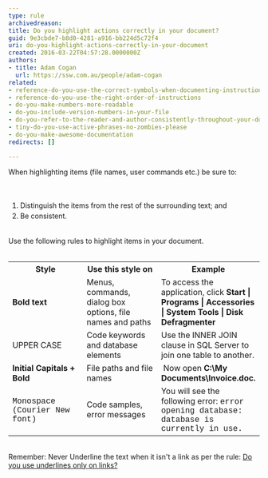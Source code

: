 ```yaml
---
type: rule
archivedreason: 
title: Do you highlight actions correctly in your document?
guid: 9e3cbde7-b8d0-4281-a916-bb224d5c72f4
uri: do-you-highlight-actions-correctly-in-your-document
created: 2016-03-22T04:57:28.0000000Z
authors:
- title: Adam Cogan
  url: https://ssw.com.au/people/adam-cogan
related:
- reference-do-you-use-the-correct-symbols-when-documenting-instructions
- reference-do-you-use-the-right-order-of-instructions
- do-you-make-numbers-more-readable
- do-you-include-version-numbers-in-your-file
- do-you-refer-to-the-reader-and-author-consistently-throughout-your-document
- tiny-do-you-use-active-phrases-no-zombies-please
- do-you-make-awesome-documentation
redirects: []

---
```



When highlighting items (file names, user commands etc.) be sure to&#58;<br>
<br><excerpt class='endintro'></excerpt><br>
<div><ol><li><span style="line-height&#58;1.5em;">​</span><span style="line-height&#58;1.5em;">Distinguish the items from the rest of the surrounding text; and</span><br></li><li><span style="line-height&#58;1.5em;">Be consistent.</span><br></li></ol></div><div><br></div><div>Use the following rules to highlight items in your document.</div><div><br></div><div><table cellspacing="0" width="100%" class=" ssw15-rteTable-default"><tbody><tr class="ssw15-rteTableHeaderRow-default"><th class="ssw15-rteTableHeaderEvenCol-default" rowspan="1" colspan="1" style="width&#58;33.3333%;">​​Style​</th><th class="ssw15-rteTableHeaderOddCol-default" rowspan="1" colspan="1" style="width&#58;33.3333%;">​Use this style on​</th><th class="ssw15-rteTableHeaderEvenCol-default" rowspan="1" colspan="1" style="width&#58;33.3333%;">​​Example</th></tr><tr class="ssw15-rteTableOddRow-default"><td class="ssw15-rteTableEvenCol-default">​<strong>Bold text</strong></td><td class="ssw15-rteTableOddCol-default">​​Menus, commands, dialog box options, file names and paths​</td><td class="ssw15-rteTableEvenCol-default">​To access the application, click <strong>Start | Programs | Accessories | System Tools | Disk Defragmenter</strong></td></tr><tr class="ssw15-rteTableEvenRow-default"><td class="ssw15-rteTableEvenCol-default">​UPPER CASE</td><td class="ssw15-rteTableOddCol-default">​Code keywords and database elements​</td><td class="ssw15-rteTableEvenCol-default">​​Use the INNER JOIN clause in SQL Server to join one table to another.​</td></tr><tr class="ssw15-rteTableOddRow-default"><td class="ssw15-rteTableEvenCol-default">​<strong>Initial Capitals + Bold</strong></td><td class="ssw15-rteTableOddCol-default">​File paths and file names​</td><td class="ssw15-rteTableEvenCol-default">​ Now open <strong>C&#58;\My Documents\Invoice.doc.</strong></td></tr><tr class="ssw15-rteTableEvenRow-default"><td class="ssw15-rteTableEvenCol-default">​<span style="font-family&#58;courier;">Monospace (Courier New font)</span></td><td class="ssw15-rteTableOddCol-default">​Code samples, error messages​</td><td class="ssw15-rteTableEvenCol-default">​You will see the following error&#58; <span style="font-family&#58;courier;">error opening database&#58; database is currently in use.</span></td></tr></tbody></table><br></div><div>Remember&#58; Never Underline the text when it isn't a link as per the rule&#58;&#160;<a href="http&#58;//www.ssw.com.au/ssw/standards/rules/RulesToBetterWebsitesNavigation.aspx#DontUseUnderlines">Do you use underlines only on links?​</a><br></div>


